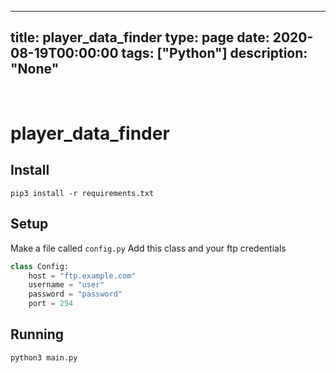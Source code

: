
---
title: player_data_finder
type: page
date: 2020-08-19T00:00:00
tags: ["Python"]
description: "None"
---


<br>

# player_data_finder

## Install
`pip3 install -r requirements.txt`

## Setup
Make a file called `config.py`
Add this class and your ftp credentials
```py
class Config:
	host = "ftp.example.com"
	username = "user"
	password = "password"
	port = 254
```

## Running
`python3 main.py`
